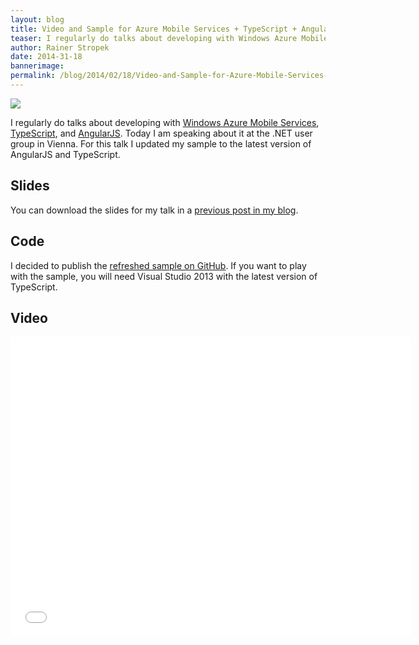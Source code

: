 ```yaml
---
layout: blog
title: Video and Sample for Azure Mobile Services + TypeScript + AngularJS Talk
teaser: I regularly do talks about developing with Windows Azure Mobile Services, TypeScript, and AngularJS. Today I am speaker at the .NET user group in Vienna. For this talk I updated my sample to the latest version of AngularJS and TypeScript. Additionally I recorded the talk (German).
author: Rainer Stropek
date: 2014-31-18
bannerimage: 
permalink: /blog/2014/02/18/Video-and-Sample-for-Azure-Mobile-Services--TypeScript--AngularJS-Talk
---
```


<p xmlns="http://www.w3.org/1999/xhtml">
  <img src="{{site.baseurl}}/content/images/blog/2014/02/DotNetUserGroup1.jpg" />
</p><p xmlns="http://www.w3.org/1999/xhtml">I regularly do talks about developing with <a href="http://www.windowsazure.com/en-us/services/mobile-services/" target="_blank">Windows Azure Mobile Services</a>, <a href="http://www.typescriptlang.org/" target="_blank">TypeScript</a>, and <a href="http://angularjs.org/" target="_blank">AngularJS</a>. Today I am speaking about it at the .NET user group in Vienna. For this talk I updated my sample to the latest version of AngularJS and TypeScript.</p><h2 xmlns="http://www.w3.org/1999/xhtml">Slides</h2><p xmlns="http://www.w3.org/1999/xhtml">You can download the slides for my talk in a <a href="http://www.software-architects.com/devblog/2013/10/17/AngularJS-with-TypeScript-and-Windows-Azure-Mobile-Services" target="_blank">previous post in my blog</a>.</p><h2 xmlns="http://www.w3.org/1999/xhtml">Code</h2><p xmlns="http://www.w3.org/1999/xhtml">I decided to publish the <a href="https://github.com/rstropek/Samples/tree/master/AngularTypeScriptSamples" target="_blank">refreshed sample on GitHub</a>. If you want to play with the sample, you will need Visual Studio 2013 with the latest version of TypeScript.</p><h2 xmlns="http://www.w3.org/1999/xhtml">Video</h2><iframe width="640" height="480" src="//www.youtube.com/embed/ItCvYjbRLGM?rel=0" frameborder="0" allowfullscreen="allowfullscreen" xmlns="http://www.w3.org/1999/xhtml"></iframe>